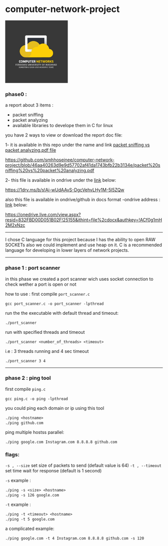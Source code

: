 # computer-network-project
 <img src="https://github.com/smhhoseinee/computer-network-project/blob/main/res/logo.jpg" width="200" height="200" />

### phase0 : 
a report about 3 items :
- packet sniffing
- packet analyzing
- available libraries to develope them in C for linux

you have  2  ways to view or download the report doc file:

1- it is available in this repo under the name and link  [packet sniffing vs packet analyzing.pdf file](https://github.com/smhhoseinee/computer-network-project/blob/46aa40263d9e9d57702af41da1743bfb22b3134e/packet%20sniffing%20vs%20packet%20analyzing.pdf) 

https://github.com/smhhoseinee/computer-network-project/blob/46aa40263d9e9d57702af41da1743bfb22b3134e/packet%20sniffing%20vs%20packet%20analyzing.pdf



2- this file is available in ondrive under the  [link](https://1drv.ms/b/s!Ai-wUdAAvS-DgcVehvLHy1M-5l5ZQw) below: 

https://1drv.ms/b/s!Ai-wUdAAvS-DgcVehvLHy1M-5l5ZQw


also this file is available in ondrive/github in docs format -ondrive address :   [link](https://onedrive.live.com/view.aspx?resid=832FBD00D051B02F!25155&ithint=file%2cdocx&authkey=!ACf0g1mH2M2xNzc) below: 

https://onedrive.live.com/view.aspx?resid=832FBD00D051B02F!25155&ithint=file%2cdocx&authkey=!ACf0g1mH2M2xNzc


---

I chose C language for this project because I has the ability to open RAW SOCKETs also we could implement and use heap on it.
C is a recommended language for developing in lower layers of network projects.


---

### phase 1 : port scanner


in this phase we created a port scanner wich uses socket connection to check wether a port is open or not

how to use : 
first compile `port_scanner.c`  

``` 
gcc port_scanner.c -o port_scanner -lpthread
```

run the the executable with default thread and timeout:

``` 
./port_scanner 
```

run with specified threads and timeout

``` 
./port_scanner <number_of_threads> <timeout> 
```

i.e : 3 threads running and 4 sec timeout 

```
./port_scanner 3 4 
```



---

### phase 2 : ping tool

first compile `ping.c`  

``` 
gcc ping.c -o ping -lpthread
```

you could ping each domain or ip using this tool

```
./ping <hostname>
./ping github.com
```

ping multiple hostss parallel:
```
./ping google.com Instagram.com 8.8.8.8 github.com 
```

### flags:
``-s , --size`` set size of packets to send (default value is 64)
``-t , --timeout`` set time wait for response (default is 1 second)


``-s`` example :
```
./ping -s <size> <hostname>
./ping -s 126 google.com
```

``-t`` example :
```
./ping -t <timeout> <hostname>
./ping -t 5 google.com
```

a complicated example:
```
./ping google.com -t 4 Instagram.com 8.8.8.8 github.com -s 120 
```
